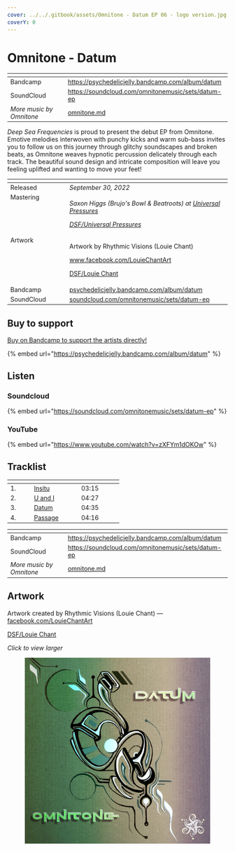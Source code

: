 ```yaml
---
cover: ../../.gitbook/assets/Omnitone - Datum EP 06 - logo version.jpg
coverY: 0
---
```


# Omnitone - Datum

<table data-view="cards"><thead><tr><th></th><th data-hidden data-card-target data-type="content-ref"></th></tr></thead><tbody><tr><td>Bandcamp</td><td><a href="https://psychedelicjelly.bandcamp.com/album/datum">https://psychedelicjelly.bandcamp.com/album/datum</a></td></tr><tr><td>SoundCloud</td><td><a href="https://soundcloud.com/omnitonemusic/sets/datum-ep">https://soundcloud.com/omnitonemusic/sets/datum-ep</a></td></tr><tr><td><em>More music by Omnitone</em></td><td><a href="../../artists/music/omnitone.md">omnitone.md</a></td></tr></tbody></table>

_Deep Sea Frequencies_ is proud to present the debut EP from Omnitone. Emotive melodies interwoven with punchy kicks and warm sub-bass invites you to follow us on this journey through glitchy soundscapes and broken beats, as Omnitone weaves hypnotic percussion delicately through each track. The beautiful sound design and intricate composition will leave you feeling uplifted and wanting to move your feet!

<table data-header-hidden><thead><tr><th width="121" valign="top"></th><th></th></tr></thead><tbody><tr><td valign="top">Released</td><td><em>September 30, 2022</em></td></tr><tr><td valign="top">Mastering</td><td><p><em>Saxon Higgs (Brujo's Bowl &#x26; Beatroots) at</em> <a href="https://www.facebook.com/universalpressures"><em>Universal Pressures</em></a> </p><p><a href="../../artists/mastering/universal-pressures.md"><em>DSF/Universal Pressures</em></a> </p></td></tr><tr><td valign="top">Artwork</td><td><p>Artwork by Rhythmic Visions (Louie Chant) </p><p><a href="https://www.facebook.com/LouieChantArt">www.facebook.com/LouieChantArt</a> </p><p><a href="../../artists/graphic/louie-chant.md">DSF/Louie Chant</a> </p></td></tr><tr><td valign="top">Bandcamp</td><td><a href="https://psychedelicjelly.bandcamp.com/album/datum">psychedelicjelly.bandcamp.com/album/datum</a></td></tr><tr><td valign="top">SoundCloud</td><td><a href="https://soundcloud.com/omnitonemusic/sets/datum-ep">soundcloud.com/omnitonemusic/sets/datum-ep</a></td></tr></tbody></table>

## Buy to support

[Buy on Bandcamp to support the artists directly!](https://psychedelicjelly.bandcamp.com/album/datum)&#x20;

{% embed url="https://psychedelicjelly.bandcamp.com/album/datum" %}

## Listen

### Soundcloud

{% embed url="https://soundcloud.com/omnitonemusic/sets/datum-ep" %}

### YouTube

{% embed url="https://www.youtube.com/watch?v=zXFYm1dOKOw" %}

## Tracklist

<table data-header-hidden><thead><tr><th width="40"></th><th width="94"></th><th width="80"></th></tr></thead><tbody><tr><td>1.</td><td><a href="https://psychedelicjelly.bandcamp.com/track/insitu">Insitu</a> </td><td>03:15</td></tr><tr><td>2.</td><td><a href="https://psychedelicjelly.bandcamp.com/track/u-and-i">U and I</a> </td><td>04:27</td></tr><tr><td>3.</td><td><a href="https://psychedelicjelly.bandcamp.com/track/datum">Datum</a> </td><td>04:35</td></tr><tr><td>4.</td><td><a href="https://psychedelicjelly.bandcamp.com/track/passage">Passage</a> </td><td>04:16</td></tr></tbody></table>

<table data-view="cards"><thead><tr><th></th><th data-hidden data-card-target data-type="content-ref"></th></tr></thead><tbody><tr><td>Bandcamp</td><td><a href="https://psychedelicjelly.bandcamp.com/album/datum">https://psychedelicjelly.bandcamp.com/album/datum</a></td></tr><tr><td>SoundCloud</td><td><a href="https://soundcloud.com/omnitonemusic/sets/datum-ep">https://soundcloud.com/omnitonemusic/sets/datum-ep</a></td></tr><tr><td><em>More music by Omnitone</em></td><td><a href="../../artists/music/omnitone.md">omnitone.md</a></td></tr></tbody></table>

## Artwork

Artwork created by Rhythmic Visions (Louie Chant) — [facebook.com/LouieChantArt](https://www.facebook.com/LouieChantArt)&#x20;

[DSF/Louie Chant](../../artists/graphic/louie-chant.md)&#x20;

_Click to view larger_

<figure><img src="../../.gitbook/assets/Omnitone - Datum EP 06 - logo version.jpg" alt=""><figcaption></figcaption></figure>
